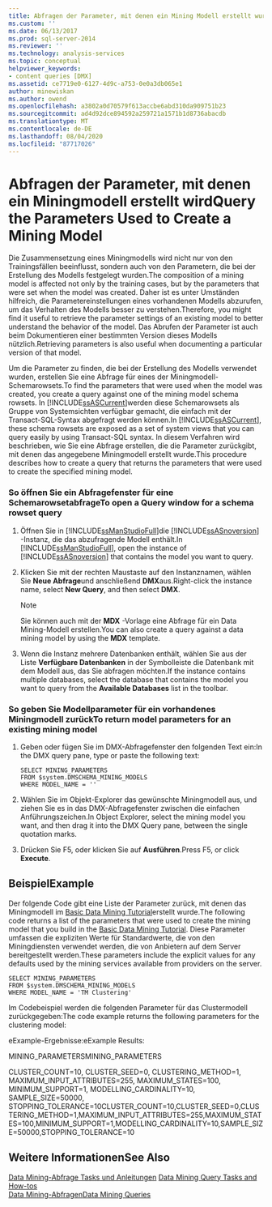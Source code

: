 ```yaml
---
title: Abfragen der Parameter, mit denen ein Mining Modell erstellt wurde | Microsoft-Dokumentation
ms.custom: ''
ms.date: 06/13/2017
ms.prod: sql-server-2014
ms.reviewer: ''
ms.technology: analysis-services
ms.topic: conceptual
helpviewer_keywords:
- content queries [DMX]
ms.assetid: ce7719e0-6127-4d9c-a753-0e0a3db065e1
author: minewiskan
ms.author: owend
ms.openlocfilehash: a3802a0d70579f613accbe6abd310da909751b23
ms.sourcegitcommit: ad4d92dce894592a259721a1571b1d8736abacdb
ms.translationtype: MT
ms.contentlocale: de-DE
ms.lasthandoff: 08/04/2020
ms.locfileid: "87717026"
---
```

# <a name="query-the-parameters-used-to-create-a-mining-model"></a><span data-ttu-id="7d9fe-102">Abfragen der Parameter, mit denen ein Miningmodell erstellt wird</span><span class="sxs-lookup"><span data-stu-id="7d9fe-102">Query the Parameters Used to Create a Mining Model</span></span>
  <span data-ttu-id="7d9fe-103">Die Zusammensetzung eines Miningmodells wird nicht nur von den Trainingsfällen beeinflusst, sondern auch von den Parametern, die bei der Erstellung des Modells festgelegt wurden.</span><span class="sxs-lookup"><span data-stu-id="7d9fe-103">The composition of a mining model is affected not only by the training cases, but by the parameters that were set when the model was created.</span></span> <span data-ttu-id="7d9fe-104">Daher ist es unter Umständen hilfreich, die Parametereinstellungen eines vorhandenen Modells abzurufen, um das Verhalten des Modells besser zu verstehen.</span><span class="sxs-lookup"><span data-stu-id="7d9fe-104">Therefore, you might find it useful to retrieve the parameter settings of an existing model to better understand the behavior of the model.</span></span> <span data-ttu-id="7d9fe-105">Das Abrufen der Parameter ist auch beim Dokumentieren einer bestimmten Version dieses Modells nützlich.</span><span class="sxs-lookup"><span data-stu-id="7d9fe-105">Retrieving parameters is also useful when documenting a particular version of that model.</span></span>  
  
 <span data-ttu-id="7d9fe-106">Um die Parameter zu finden, die bei der Erstellung des Modells verwendet wurden, erstellen Sie eine Abfrage für eines der Miningmodell-Schemarowsets.</span><span class="sxs-lookup"><span data-stu-id="7d9fe-106">To find the parameters that were used when the model was created, you create a query against one of the mining model schema rowsets.</span></span> <span data-ttu-id="7d9fe-107">In [!INCLUDE[ssASCurrent](../../includes/ssascurrent-md.md)]werden diese Schemarowsets als Gruppe von Systemsichten verfügbar gemacht, die einfach mit der Transact-SQL-Syntax abgefragt werden können.</span><span class="sxs-lookup"><span data-stu-id="7d9fe-107">In [!INCLUDE[ssASCurrent](../../includes/ssascurrent-md.md)], these schema rowsets are exposed as a set of system views that you can query easily by using Transact-SQL syntax.</span></span> <span data-ttu-id="7d9fe-108">In diesem Verfahren wird beschrieben, wie Sie eine Abfrage erstellen, die die Parameter zurückgibt, mit denen das angegebene Miningmodell erstellt wurde.</span><span class="sxs-lookup"><span data-stu-id="7d9fe-108">This procedure describes how to create a query that returns the parameters that were used to create the specified mining model.</span></span>  
  
### <a name="to-open-a-query-window-for-a-schema-rowset-query"></a><span data-ttu-id="7d9fe-109">So öffnen Sie ein Abfragefenster für eine Schemarowsetabfrage</span><span class="sxs-lookup"><span data-stu-id="7d9fe-109">To open a Query window for a schema rowset query</span></span>  
  
1.  <span data-ttu-id="7d9fe-110">Öffnen Sie in [!INCLUDE[ssManStudioFull](../../includes/ssmanstudiofull-md.md)]die [!INCLUDE[ssASnoversion](../../includes/ssasnoversion-md.md)] -Instanz, die das abzufragende Modell enthält.</span><span class="sxs-lookup"><span data-stu-id="7d9fe-110">In [!INCLUDE[ssManStudioFull](../../includes/ssmanstudiofull-md.md)], open the instance of [!INCLUDE[ssASnoversion](../../includes/ssasnoversion-md.md)] that contains the model you want to query.</span></span>  
  
2.  <span data-ttu-id="7d9fe-111">Klicken Sie mit der rechten Maustaste auf den Instanznamen, wählen Sie **Neue Abfrage**und anschließend **DMX**aus.</span><span class="sxs-lookup"><span data-stu-id="7d9fe-111">Right-click the instance name, select **New Query**, and then select **DMX**.</span></span>  
  
    > [!NOTE]  
    >  <span data-ttu-id="7d9fe-112"> Sie können auch mit der **MDX** -Vorlage eine Abfrage für ein Data Mining-Modell erstellen.</span><span class="sxs-lookup"><span data-stu-id="7d9fe-112">You can also create a query against a data mining model by using the **MDX** template.</span></span>  
  
3.  <span data-ttu-id="7d9fe-113">Wenn die Instanz mehrere Datenbanken enthält, wählen Sie aus der Liste **Verfügbare Datenbanken** in der Symbolleiste die Datenbank mit dem Modell aus, das Sie abfragen möchten.</span><span class="sxs-lookup"><span data-stu-id="7d9fe-113">If the instance contains multiple databases, select the database that contains the model you want to query from the **Available Databases** list in the toolbar.</span></span>  
  
### <a name="to-return-model-parameters-for-an-existing-mining-model"></a><span data-ttu-id="7d9fe-114">So geben Sie Modellparameter für ein vorhandenes Miningmodell zurück</span><span class="sxs-lookup"><span data-stu-id="7d9fe-114">To return model parameters for an existing mining model</span></span>  
  
1.  <span data-ttu-id="7d9fe-115">Geben oder fügen Sie im DMX-Abfragefenster den folgenden Text ein:</span><span class="sxs-lookup"><span data-stu-id="7d9fe-115">In the DMX query pane, type or paste the following text:</span></span>  
  
    ```  
    SELECT MINING_PARAMETERS  
    FROM $system.DMSCHEMA_MINING_MODELS  
    WHERE MODEL_NAME = ''  
    ```  
  
2.  <span data-ttu-id="7d9fe-116">Wählen Sie im Objekt-Explorer das gewünschte Miningmodell aus, und ziehen Sie es in das DMX-Abfragefenster zwischen die einfachen Anführungszeichen.</span><span class="sxs-lookup"><span data-stu-id="7d9fe-116">In Object Explorer, select the mining model you want, and then drag it into the DMX Query pane, between the single quotation marks.</span></span>  
  
3.  <span data-ttu-id="7d9fe-117">Drücken Sie F5, oder klicken Sie auf **Ausführen**.</span><span class="sxs-lookup"><span data-stu-id="7d9fe-117">Press F5, or click **Execute**.</span></span>  
  
## <a name="example"></a><span data-ttu-id="7d9fe-118">Beispiel</span><span class="sxs-lookup"><span data-stu-id="7d9fe-118">Example</span></span>  
 <span data-ttu-id="7d9fe-119">Der folgende Code gibt eine Liste der Parameter zurück, mit denen das Miningmodell im [Basic Data Mining Tutorial](../../tutorials/basic-data-mining-tutorial.md)erstellt wurde.</span><span class="sxs-lookup"><span data-stu-id="7d9fe-119">The following code returns a list of the parameters that were used to create the mining model that you build in the [Basic Data Mining Tutorial](../../tutorials/basic-data-mining-tutorial.md).</span></span> <span data-ttu-id="7d9fe-120">Diese Parameter umfassen die expliziten Werte für Standardwerte, die von den Miningdiensten verwendet werden, die von Anbietern auf dem Server bereitgestellt werden.</span><span class="sxs-lookup"><span data-stu-id="7d9fe-120">These parameters include the explicit values for any defaults used by the mining services available from providers on the server.</span></span>  
  
```  
SELECT MINING_PARAMETERS   
FROM $system.DMSCHEMA_MINING_MODELS  
WHERE MODEL_NAME = 'TM Clustering'  
```  
  
 <span data-ttu-id="7d9fe-121">Im Codebeispiel werden die folgenden Parameter für das Clustermodell zurückgegeben:</span><span class="sxs-lookup"><span data-stu-id="7d9fe-121">The code example returns the following parameters for the clustering model:</span></span>  
  
 <span data-ttu-id="7d9fe-122">eExample-Ergebnisse:</span><span class="sxs-lookup"><span data-stu-id="7d9fe-122">eExample Results:</span></span>  
  
 <span data-ttu-id="7d9fe-123">MINING_PARAMETERS</span><span class="sxs-lookup"><span data-stu-id="7d9fe-123">MINING_PARAMETERS</span></span>  
  
 <span data-ttu-id="7d9fe-124">CLUSTER_COUNT=10, CLUSTER_SEED=0, CLUSTERING_METHOD=1, MAXIMUM_INPUT_ATTRIBUTES=255, MAXIMUM_STATES=100, MINIMUM_SUPPORT=1, MODELLING_CARDINALITY=10, SAMPLE_SIZE=50000, STOPPING_TOLERANCE=10</span><span class="sxs-lookup"><span data-stu-id="7d9fe-124">CLUSTER_COUNT=10,CLUSTER_SEED=0,CLUSTERING_METHOD=1,MAXIMUM_INPUT_ATTRIBUTES=255,MAXIMUM_STATES=100,MINIMUM_SUPPORT=1,MODELLING_CARDINALITY=10,SAMPLE_SIZE=50000,STOPPING_TOLERANCE=10</span></span>  
  
## <a name="see-also"></a><span data-ttu-id="7d9fe-125">Weitere Informationen</span><span class="sxs-lookup"><span data-stu-id="7d9fe-125">See Also</span></span>  
 <span data-ttu-id="7d9fe-126">[Data Mining-Abfrage Tasks und Anleitungen](data-mining-query-tasks-and-how-tos.md) </span><span class="sxs-lookup"><span data-stu-id="7d9fe-126">[Data Mining Query Tasks and How-tos](data-mining-query-tasks-and-how-tos.md) </span></span>  
 [<span data-ttu-id="7d9fe-127">Data Mining-Abfragen</span><span class="sxs-lookup"><span data-stu-id="7d9fe-127">Data Mining Queries</span></span>](data-mining-queries.md)  
  
  
